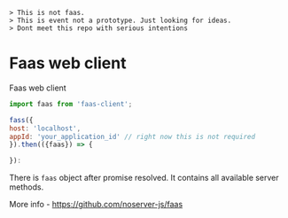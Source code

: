     > This is not faas.
    > This is event not a prototype. Just looking for ideas.
    > Dont meet this repo with serious intentions

# Faas web client

Faas web client

```js
import faas from 'faas-client';

fass({
host: 'localhost',
appId: 'your_application_id' // right now this is not required
}).then(({faas}) => {

}):
```

There is `faas` object after promise resolved. It contains all available server methods.

More info - https://github.com/noserver-js/faas
